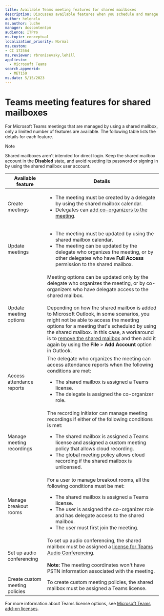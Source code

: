 ```yaml
---
title: Available Teams meeting features for shared mailboxes
description: Discusses available features when you schedule and manage Microsoft Teams meetings by using shared mailboxes, and lists detail information for each feature.
author: helenclu
ms.author: luche
manager: dcscontentpm
audience: ITPro
ms.topic: conceptual
localization_priority: Normal
ms.custom: 
- CI 172564
ms.reviewer: rbronisevsky,lehill
appliesto: 
  - Microsoft Teams
search.appverid: 
  - MET150
ms.date: 5/15/2023
---
```

# Teams meeting features for shared mailboxes

For Microsoft Teams meetings that are managed by using a shared mailbox, only a limited number of features are available. The following table lists the details for each feature.

> [!NOTE]
> Shared mailboxes aren't intended for direct login. Keep the shared mailbox account in the **Disabled** state, and avoid resetting its password or signing in by using the shared mailbox user account.

|Available feature|Details|
|----------|-----------|
|Create meetings|<ul><li>The meeting must be created by a delegate by using the shared mailbox calendar.</li><li>Delegates can [add co-organizers to the meeting](https://support.microsoft.com/office/add-co-organizers-to-a-meeting-in-teams-0de2c31c-8207-47ff-ae2a-fc1792d466e2).</li></ul>|
|Update meetings|<ul><li>The meeting must be updated by using the shared mailbox calendar.</li><li>The meeting can be updated by the delegate who organizes the meeting, or by other delegates who have **Full Access** permission to the shared mailbox.</li></ul>|
|Update meeting options|Meeting options can be updated only by the delegate who organizes the meeting, or by co-organizers who have delegate access to the shared mailbox.<br/><br/>Depending on how the shared mailbox is added to Microsoft Outlook, in some scenarios, you might not be able to access the meeting options for a meeting that's scheduled by using the shared mailbox. In this case, a workaround is to [remove the shared mailbox](/outlook/troubleshoot/performance/slow-performance-if-having-many-shared-folder-or-mailboxes-open#remove-a-shared-mailbox) and then add it again by using the **File** > **Add Account** option in Outlook.|
|Access attendance reports|The delegate who organizes the meeting can access attendance reports when the following conditions are met:<ul><li>The shared mailbox is assigned a Teams license.</li><li>The delegate is assigned the co-organizer role.</li></ul>|
|Manage meeting recordings|The recording initiator can manage meeting recordings if either of the following conditions is met:<ul><li>The shared mailbox is assigned a Teams license and assigned a custom meeting policy that allows cloud recording.</li><li>The [global meeting policy](/microsoftteams/meetings-policies-recording-and-transcription#meeting-recording) allows cloud recording if the shared mailbox is unlicensed.</li></ul>|
|Manage breakout rooms|For a user to manage breakout rooms, all the following conditions must be met:<ul><li>The shared mailbox is assigned a Teams license.</li><li>The user is assigned the co-organizer role and has delegate access to the shared mailbox.</li><li>The user must first join the meeting.</li></ul>|
|Set up audio conferencing|To set up audio conferencing, the shared mailbox must be assigned a [license for Teams Audio Conferencing](/microsoftteams/deploy-audio-conferencing-teams-landing-page#audio-conferencing-prerequisites).<br/><br/>**Note:** The meeting coordinates won't have PSTN information associated with the meeting.|
|Create custom meeting policies|To create custom meeting policies, the shared mailbox must be assigned a Teams license.|

For more information about Teams license options, see [Microsoft Teams add-on licenses](/microsoftteams/teams-add-on-licensing/microsoft-teams-add-on-licensing).

